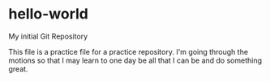 # hello-world
My initial Git Repository

This file is a practice file for a practice repository. I'm going through the motions so that I may learn to one day be all that I can be and do something great.
